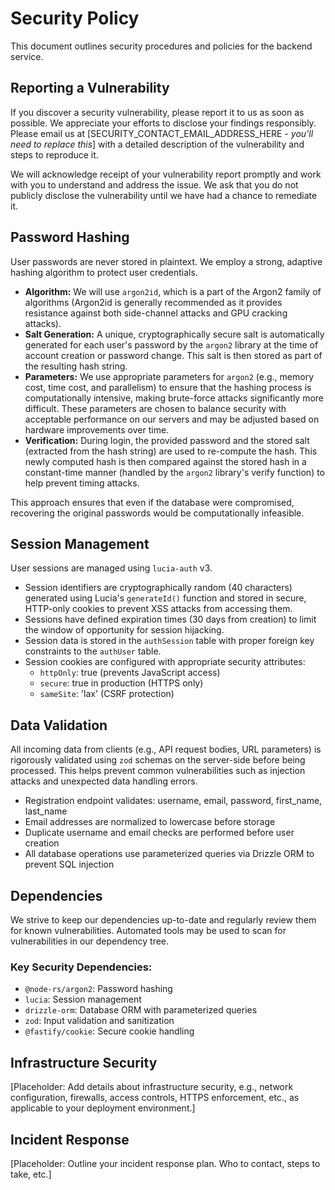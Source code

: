 # Security Policy

This document outlines security procedures and policies for the backend service.

## Reporting a Vulnerability

If you discover a security vulnerability, please report it to us as soon as possible. We appreciate your efforts to disclose your findings responsibly. Please email us at [SECURITY_CONTACT_EMAIL_ADDRESS_HERE - *you'll need to replace this*] with a detailed description of the vulnerability and steps to reproduce it.

We will acknowledge receipt of your vulnerability report promptly and work with you to understand and address the issue. We ask that you do not publicly disclose the vulnerability until we have had a chance to remediate it.

## Password Hashing

User passwords are never stored in plaintext. We employ a strong, adaptive hashing algorithm to protect user credentials.

- **Algorithm:** We will use `argon2id`, which is a part of the Argon2 family of algorithms (Argon2id is generally recommended as it provides resistance against both side-channel attacks and GPU cracking attacks).
- **Salt Generation:** A unique, cryptographically secure salt is automatically generated for each user's password by the `argon2` library at the time of account creation or password change. This salt is then stored as part of the resulting hash string.
- **Parameters:** We use appropriate parameters for `argon2` (e.g., memory cost, time cost, and parallelism) to ensure that the hashing process is computationally intensive, making brute-force attacks significantly more difficult. These parameters are chosen to balance security with acceptable performance on our servers and may be adjusted based on hardware improvements over time.
- **Verification:** During login, the provided password and the stored salt (extracted from the hash string) are used to re-compute the hash. This newly computed hash is then compared against the stored hash in a constant-time manner (handled by the `argon2` library's verify function) to help prevent timing attacks.

This approach ensures that even if the database were compromised, recovering the original passwords would be computationally infeasible.

## Session Management

User sessions are managed using `lucia-auth` v3.

- Session identifiers are cryptographically random (40 characters) generated using Lucia's `generateId()` function and stored in secure, HTTP-only cookies to prevent XSS attacks from accessing them.
- Sessions have defined expiration times (30 days from creation) to limit the window of opportunity for session hijacking.
- Session data is stored in the `authSession` table with proper foreign key constraints to the `authUser` table.
- Session cookies are configured with appropriate security attributes:
  - `httpOnly`: true (prevents JavaScript access)
  - `secure`: true in production (HTTPS only)
  - `sameSite`: 'lax' (CSRF protection)

## Data Validation

All incoming data from clients (e.g., API request bodies, URL parameters) is rigorously validated using `zod` schemas on the server-side before being processed. This helps prevent common vulnerabilities such as injection attacks and unexpected data handling errors.

- Registration endpoint validates: username, email, password, first_name, last_name
- Email addresses are normalized to lowercase before storage
- Duplicate username and email checks are performed before user creation
- All database operations use parameterized queries via Drizzle ORM to prevent SQL injection

## Dependencies

We strive to keep our dependencies up-to-date and regularly review them for known vulnerabilities. Automated tools may be used to scan for vulnerabilities in our dependency tree.

### Key Security Dependencies:
- `@node-rs/argon2`: Password hashing
- `lucia`: Session management
- `drizzle-orm`: Database ORM with parameterized queries
- `zod`: Input validation and sanitization
- `@fastify/cookie`: Secure cookie handling

## Infrastructure Security

[Placeholder: Add details about infrastructure security, e.g., network configuration, firewalls, access controls, HTTPS enforcement, etc., as applicable to your deployment environment.]

## Incident Response

[Placeholder: Outline your incident response plan. Who to contact, steps to take, etc.]
